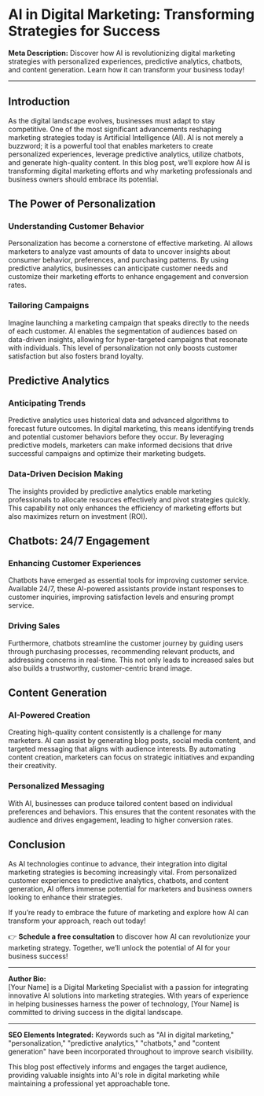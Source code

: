 # AI in Digital Marketing: Transforming Strategies for Success

**Meta Description:** Discover how AI is revolutionizing digital marketing strategies with personalized experiences, predictive analytics, chatbots, and content generation. Learn how it can transform your business today!

---

## Introduction  
As the digital landscape evolves, businesses must adapt to stay competitive. One of the most significant advancements reshaping marketing strategies today is Artificial Intelligence (AI). AI is not merely a buzzword; it is a powerful tool that enables marketers to create personalized experiences, leverage predictive analytics, utilize chatbots, and generate high-quality content. In this blog post, we’ll explore how AI is transforming digital marketing efforts and why marketing professionals and business owners should embrace its potential.

## The Power of Personalization  
### Understanding Customer Behavior  
Personalization has become a cornerstone of effective marketing. AI allows marketers to analyze vast amounts of data to uncover insights about consumer behavior, preferences, and purchasing patterns. By using predictive analytics, businesses can anticipate customer needs and customize their marketing efforts to enhance engagement and conversion rates.  

### Tailoring Campaigns  
Imagine launching a marketing campaign that speaks directly to the needs of each customer. AI enables the segmentation of audiences based on data-driven insights, allowing for hyper-targeted campaigns that resonate with individuals. This level of personalization not only boosts customer satisfaction but also fosters brand loyalty.

## Predictive Analytics  
### Anticipating Trends  
Predictive analytics uses historical data and advanced algorithms to forecast future outcomes. In digital marketing, this means identifying trends and potential customer behaviors before they occur. By leveraging predictive models, marketers can make informed decisions that drive successful campaigns and optimize their marketing budgets.

### Data-Driven Decision Making  
The insights provided by predictive analytics enable marketing professionals to allocate resources effectively and pivot strategies quickly. This capability not only enhances the efficiency of marketing efforts but also maximizes return on investment (ROI).

## Chatbots: 24/7 Engagement  
### Enhancing Customer Experiences  
Chatbots have emerged as essential tools for improving customer service. Available 24/7, these AI-powered assistants provide instant responses to customer inquiries, improving satisfaction levels and ensuring prompt service.  

### Driving Sales  
Furthermore, chatbots streamline the customer journey by guiding users through purchasing processes, recommending relevant products, and addressing concerns in real-time. This not only leads to increased sales but also builds a trustworthy, customer-centric brand image.

## Content Generation  
### AI-Powered Creation  
Creating high-quality content consistently is a challenge for many marketers. AI can assist by generating blog posts, social media content, and targeted messaging that aligns with audience interests. By automating content creation, marketers can focus on strategic initiatives and expanding their creativity.

### Personalized Messaging  
With AI, businesses can produce tailored content based on individual preferences and behaviors. This ensures that the content resonates with the audience and drives engagement, leading to higher conversion rates.

## Conclusion  
As AI technologies continue to advance, their integration into digital marketing strategies is becoming increasingly vital. From personalized customer experiences to predictive analytics, chatbots, and content generation, AI offers immense potential for marketers and business owners looking to enhance their strategies. 

If you’re ready to embrace the future of marketing and explore how AI can transform your approach, reach out today! 

👉 **Schedule a free consultation** to discover how AI can revolutionize your marketing strategy. Together, we’ll unlock the potential of AI for your business success!

---

**Author Bio:**  
[Your Name] is a Digital Marketing Specialist with a passion for integrating innovative AI solutions into marketing strategies. With years of experience in helping businesses harness the power of technology, [Your Name] is committed to driving success in the digital landscape.

---

**SEO Elements Integrated:** Keywords such as "AI in digital marketing," "personalization," "predictive analytics," "chatbots," and "content generation" have been incorporated throughout to improve search visibility.

This blog post effectively informs and engages the target audience, providing valuable insights into AI's role in digital marketing while maintaining a professional yet approachable tone.